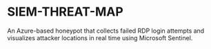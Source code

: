 # SIEM-THREAT-MAP
An Azure-based honeypot that collects failed RDP login attempts and visualizes attacker locations in real time using Microsoft Sentinel.

